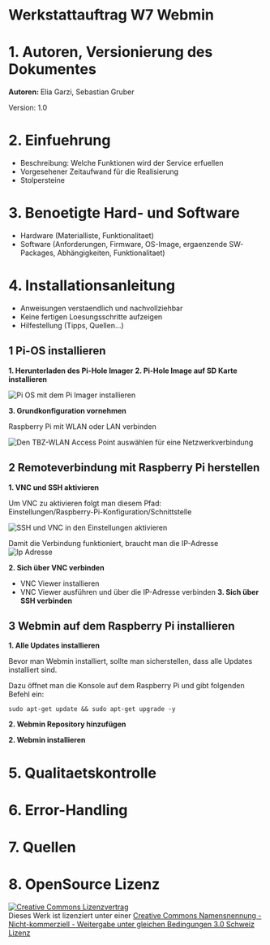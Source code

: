 # Werkstattauftrag W7 Webmin


# 1. Autoren, Versionierung des Dokumentes

<strong> Autoren: </strong>
Elia Garzi,
Sebastian Gruber

Version: 1.0

# 2. Einfuehrung
   - Beschreibung: Welche Funktionen wird der Service erfuellen
   - Vorgesehener Zeitaufwand für die Realisierung
   - Stolpersteine

# 3. Benoetigte Hard- und Software
   - Hardware (Materialliste, Funktionalitaet)
   - Software (Anforderungen, Firmware, OS-Image, ergaenzende SW-Packages, Abhängigkeiten, Funktionalitaet)

# 4. Installationsanleitung
   - Anweisungen verstaendlich und nachvollziehbar
   - Keine fertigen Loesungsschritte aufzeigen
   - Hilfestellung (Tipps, Quellen...)

## **1 Pi-OS installieren**

**1. Herunterladen des Pi-Hole Imager**
**2. Pi-Hole Image auf SD Karte installieren**

![Pi OS mit dem Pi Imager installieren](https://user-images.githubusercontent.com/62818267/135052119-cdbbcb2a-f0aa-4372-a9c2-80e4a8bb2afd.png)


**3. Grundkonfiguration vornehmen**

Raspberry Pi mit WLAN oder LAN verbinden

![Den TBZ-WLAN Access Point auswählen für eine Netzwerkverbindung](https://user-images.githubusercontent.com/62818267/135052323-5dcdb100-6dda-405a-a4b8-f963bef7c092.png)


## **2 Remoteverbindung mit Raspberry Pi herstellen**

**1. VNC und SSH aktivieren**

Um VNC zu aktivieren folgt man diesem Pfad: <br>
Einstellungen/Raspberry-Pi-Konfiguration/Schnittstelle

![SSH und VNC in den Einstellungen aktivieren](https://user-images.githubusercontent.com/62818267/135052013-7266a091-3a32-462a-867b-ff9f3d6bd1f7.png)

Damit die Verbindung funktioniert, braucht man die IP-Adresse
![Ip Adresse](https://user-images.githubusercontent.com/62818267/135052280-13b123f7-6655-4d44-ad18-1fc2801ff447.png)


**2. Sich über VNC verbinden**
- VNC Viewer installieren
- VNC Viewer ausführen und über die IP-Adresse verbinden
**3. Sich über SSH verbinden**



## **3 Webmin auf dem Raspberry Pi installieren**
**1. Alle Updates installieren**

Bevor man Webmin installiert, sollte man sicherstellen, dass alle Updates installiert sind.

Dazu öffnet man die Konsole auf dem Raspberry Pi und gibt folgenden Befehl ein:

`sudo apt-get update && sudo apt-get upgrade -y`

**2. Webmin Repository hinzufügen**

**2. Webmin installieren**

# 5. Qualitaetskontrolle

# 6. Error-Handling

# 7. Quellen

# 8. OpenSource Lizenz
<a rel="license" href="http://creativecommons.org/licenses/by-nc-sa/3.0/ch/"><img alt="Creative Commons Lizenzvertrag" style="border-width:0" src="https://i.creativecommons.org/l/by-nc-sa/3.0/ch/88x31.png" /></a><br />Dieses Werk ist lizenziert unter einer <a rel="license" href="http://creativecommons.org/licenses/by-nc-sa/3.0/ch/">Creative Commons Namensnennung - Nicht-kommerziell - Weitergabe unter gleichen Bedingungen 3.0 Schweiz Lizenz</a>
